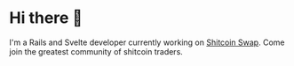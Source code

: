# Hi there 👋

I'm a Rails and Svelte developer currently working on [Shitcoin Swap](https://www.shitcoinswap.com). Come join the greatest community of shitcoin traders.

